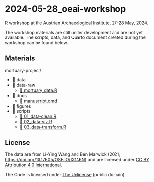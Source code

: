 # 2024-05-28_oeai-workshop

R workshop at the Austrian Archaeological Institute,
27-28 May, 2024.

The workshop materials are still under
development and are not yet available.
The scripts, data, and Quarto document created during the workshop 
can be found below.

## Materials

mortuary-project/

- :file_folder: data
- :file_folder: data-raw
  + [:page_facing_up: mortuary_data.R](/project-name/data-raw/mortuary_data.R)
- :file_folder: docs
  + [:page_facing_up: manuscript.qmd](/project-name/docs/manuscript.qmd)
- :file_folder: figures
- :file_folder: scripts
  + [:page_facing_up: 01_data-clean.R](/project-name/scripts/01_data-cleaning.R)
  + [:page_facing_up: 02_data-viz.R](/project-name/scripts/02_data-viz.R)
  + [:page_facing_up: 03_data-transform.R](/project-name/scripts/03_data-transform.R)

## License

The data are from Li-Ying Wang and Ben Marwick (2021; https://doi.org/10.17605/OSF.IO/XGA6N)
and are licensed under [CC BY Attribution 4.0 International](https://creativecommons.org/licenses/by/4.0/).

The Code is licensed under [The Unlicense](https://unlicense.org/) (public domain).

